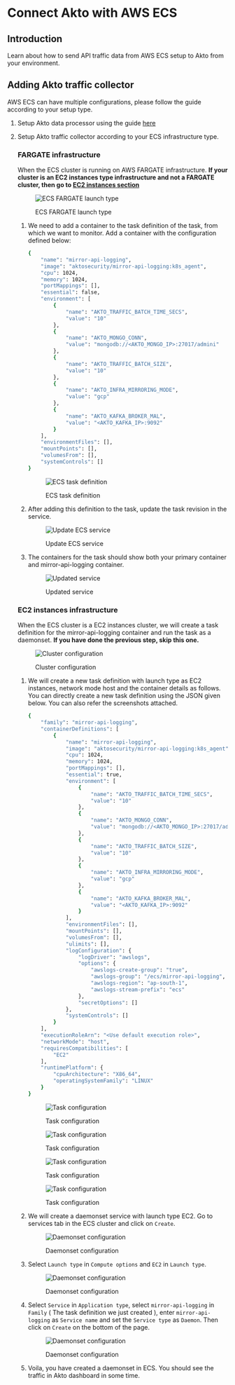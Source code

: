 # Connect Akto with AWS ECS

## Introduction

Learn about how to send API traffic data from AWS ECS setup to Akto from your environment.

## Adding Akto traffic collector
AWS ECS can have multiple configurations, please follow the guide according to your setup type.

1. Setup Akto data processor using the guide [here](./data-processor.md)

2. Setup Akto traffic collector according to your ECS infrastructure type.

    ### FARGATE infrastructure
    
    When the ECS cluster is running on AWS FARGATE infrastructure. **If your cluster is an EC2 instances type infrastructure and not a FARGATE cluster, then go to [EC2 instances section](#ec2-instances-infrastructure)** <figure><img src="../../.gitbook/assets/ecs-2.png" alt="ECS FARGATE launch type"><figcaption><p>ECS FARGATE launch type</p></figcaption></figure>

    1. We need to add a container to the task definition of the task, from which we want to monitor. Add a container with the configuration defined below:

        ```bash
        {
            "name": "mirror-api-logging",
            "image": "aktosecurity/mirror-api-logging:k8s_agent",
            "cpu": 1024,
            "memory": 1024,
            "portMappings": [],
            "essential": false,
            "environment": [
                {
                    "name": "AKTO_TRAFFIC_BATCH_TIME_SECS",
                    "value": "10"
                },
                {
                    "name": "AKTO_MONGO_CONN",
                    "value": "mongodb://<AKTO_MONGO_IP>:27017/admini"
                },
                {
                    "name": "AKTO_TRAFFIC_BATCH_SIZE",
                    "value": "10"
                },
                {
                    "name": "AKTO_INFRA_MIRRORING_MODE",
                    "value": "gcp"
                },
                {
                    "name": "AKTO_KAFKA_BROKER_MAL",
                    "value": "<AKTO_KAFKA_IP>:9092"
                }
            ],
            "environmentFiles": [],
            "mountPoints": [],
            "volumesFrom": [],
            "systemControls": []
        }
        ```
        <figure><img src="../../.gitbook/assets/ecs-1.png" alt="ECS task definition"><figcaption><p>ECS task definition</p></figcaption></figure>

    2. After adding this definition to the task, update the task revision in the service. <figure><img src="../../.gitbook/assets/ecs-3.png" alt="Update ECS service"><figcaption><p>Update ECS service</p></figcaption></figure>
    
    3. The containers for the task should show both your primary container and mirror-api-logging container. <figure><img src="../../.gitbook/assets/ecs-4.png" alt="Updated service"><figcaption><p>Updated service</p></figcaption></figure>

    ### EC2 instances infrastructure

    When the ECS cluster is a EC2 instances cluster, we will create a task definition for the mirror-api-logging container and run the task as a daemonset. **If you have done the previous step, skip this one.** <figure><img src="../../.gitbook/assets/ecs-ec2-1.png" alt="Cluster configuration"><figcaption><p>Cluster configuration</p></figcaption></figure>

    1. We will create a new task definition with launch type as EC2 instances, network mode host and the container details as follows. You can directly create a new task definition using the JSON given below. You can also refer the screenshots attached.

        ```bash
        {
            "family": "mirror-api-logging",
            "containerDefinitions": [
                {
                    "name": "mirror-api-logging",
                    "image": "aktosecurity/mirror-api-logging:k8s_agent",
                    "cpu": 1024, 
                    "memory": 1024,
                    "portMappings": [],
                    "essential": true,
                    "environment": [
                        {
                            "name": "AKTO_TRAFFIC_BATCH_TIME_SECS",
                            "value": "10"
                        },
                        {
                            "name": "AKTO_MONGO_CONN",
                            "value": "mongodb://<AKTO_MONGO_IP>:27017/admini"
                        },
                        {
                            "name": "AKTO_TRAFFIC_BATCH_SIZE",
                            "value": "10"
                        },
                        {
                            "name": "AKTO_INFRA_MIRRORING_MODE",
                            "value": "gcp"
                        },
                        {
                            "name": "AKTO_KAFKA_BROKER_MAL",
                            "value": "<AKTO_KAFKA_IP>:9092"
                        }
                    ],
                    "environmentFiles": [],
                    "mountPoints": [],
                    "volumesFrom": [],
                    "ulimits": [],
                    "logConfiguration": {
                        "logDriver": "awslogs",
                        "options": {
                            "awslogs-create-group": "true",
                            "awslogs-group": "/ecs/mirror-api-logging",
                            "awslogs-region": "ap-south-1",
                            "awslogs-stream-prefix": "ecs"
                        },
                        "secretOptions": []
                    },
                    "systemControls": []
                }
            ],
            "executionRoleArn": "<Use default execution role>",
            "networkMode": "host",
            "requiresCompatibilities": [
                "EC2"
            ],
            "runtimePlatform": {
                "cpuArchitecture": "X86_64",
                "operatingSystemFamily": "LINUX"
            }
        }
        ```
        <figure><img src="../../.gitbook/assets/ecs-ec2-2.png" alt="Task configuration"><figcaption><p>Task configuration</p></figcaption></figure>
        <figure><img src="../../.gitbook/assets/ecs-ec2-3.png" alt="Task configuration"><figcaption><p>Task configuration</p></figcaption></figure>
        <figure><img src="../../.gitbook/assets/ecs-ec2-4.png" alt="Task configuration"><figcaption><p>Task configuration</p></figcaption></figure>
        <figure><img src="../../.gitbook/assets/ecs-ec2-5.png" alt="Task configuration"><figcaption><p>Task configuration</p></figcaption></figure>

    2. We will create a daemonset service with launch type EC2. Go to services tab in the ECS cluster and click on `Create`. <figure><img src="../../.gitbook/assets/ecs-ec2-6.png" alt="Daemonset configuration"><figcaption><p>Daemonset configuration</p></figcaption></figure>

    3. Select `Launch type` in `Compute options` and `EC2` in `Launch type`. <figure><img src="../../.gitbook/assets/ecs-ec2-7.png" alt="Daemonset configuration"><figcaption><p>Daemonset configuration</p></figcaption></figure>

    4. Select `Service` in `Application type`, select `mirror-api-logging` in `Family` ( The task definition we just created ), enter `mirror-api-logging` as `Service name` and set the `Service type` as `Daemon`. Then click on `Create` on the bottom of the page. <figure><img src="../../.gitbook/assets/ecs-ec2-8.png" alt="Daemonset configuration"><figcaption><p>Daemonset configuration</p></figcaption></figure>

    5. Voila, you have created a daemonset in ECS. You should see the traffic in Akto dashboard in some time.